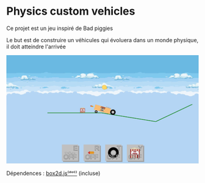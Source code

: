 # Physics custom vehicles

Ce projet est un jeu inspiré de Bad piggies

Le but est de construire un véhicules qui évoluera dans un monde physique, il doit atteindre l'arrivée

![Capture d'écran](screenshot.jpg)

Dépendences :
[box2d.js](https://github.com/kripken/box2d.js)[⁽ᵈᵒᶜ⁾](https://box2d.org/documentation/) (incluse)
